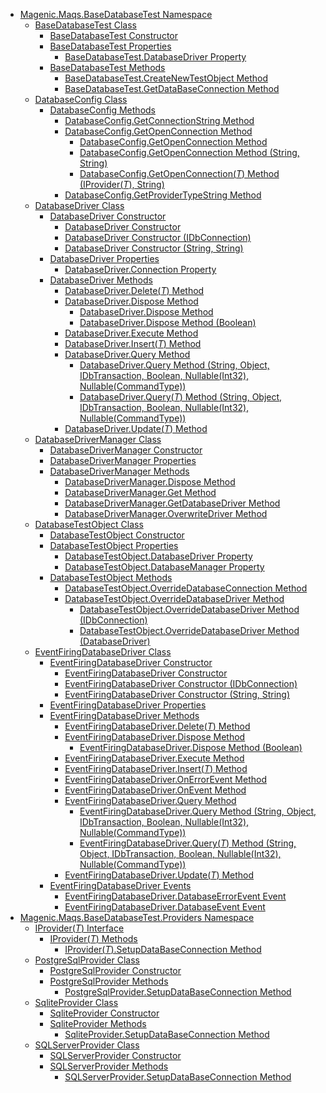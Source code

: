 - [Magenic.Maqs.BaseDatabaseTest Namespace](MAQS_5/DataBase_AUTOGENERATED/Magenic-Maqs-BaseDatabaseTest_Namespace)
  - [BaseDatabaseTest Class](MAQS_5/DataBase_AUTOGENERATED/BaseDatabaseTest_Class)
    - [BaseDatabaseTest Constructor](MAQS_5/DataBase_AUTOGENERATED/BaseDatabaseTest_Constructor)
    - [BaseDatabaseTest Properties](MAQS_5/DataBase_AUTOGENERATED/BaseDatabaseTest_Properties)
      - [BaseDatabaseTest.DatabaseDriver Property](MAQS_5/DataBase_AUTOGENERATED/BaseDatabaseTest-DatabaseDriver_Property)
    - [BaseDatabaseTest Methods](MAQS_5/DataBase_AUTOGENERATED/BaseDatabaseTest_Methods)
      - [BaseDatabaseTest.CreateNewTestObject Method](MAQS_5/DataBase_AUTOGENERATED/BaseDatabaseTest-CreateNewTestObject_Method)
      - [BaseDatabaseTest.GetDataBaseConnection Method](MAQS_5/DataBase_AUTOGENERATED/BaseDatabaseTest-GetDataBaseConnection_Method)
  - [DatabaseConfig Class](MAQS_5/DataBase_AUTOGENERATED/DatabaseConfig_Class)
    - [DatabaseConfig Methods](MAQS_5/DataBase_AUTOGENERATED/DatabaseConfig_Methods)
      - [DatabaseConfig.GetConnectionString Method](MAQS_5/DataBase_AUTOGENERATED/DatabaseConfig-GetConnectionString_Method)
      - [DatabaseConfig.GetOpenConnection Method](MAQS_5/DataBase_AUTOGENERATED/DatabaseConfig-GetOpenConnection_Method)
        - [DatabaseConfig.GetOpenConnection Method](MAQS_5/DataBase_AUTOGENERATED/DatabaseConfig-GetOpenConnection_Method())
        - [DatabaseConfig.GetOpenConnection Method (String, String)](MAQS_5/DataBase_AUTOGENERATED/DatabaseConfig-GetOpenConnection_Method_(String,_String))
        - [DatabaseConfig.GetOpenConnection(*T*) Method (IProvider(*T*), String)](MAQS_5/DataBase_AUTOGENERATED/DatabaseConfig-GetOpenConnection('T')_Method_(IProvider('T'),_String))
      - [DatabaseConfig.GetProviderTypeString Method](MAQS_5/DataBase_AUTOGENERATED/DatabaseConfig-GetProviderTypeString_Method)
  - [DatabaseDriver Class](MAQS_5/DataBase_AUTOGENERATED/DatabaseDriver_Class)
    - [DatabaseDriver Constructor](MAQS_5/DataBase_AUTOGENERATED/DatabaseDriver_Constructor())
      - [DatabaseDriver Constructor](MAQS_5/DataBase_AUTOGENERATED/DatabaseDriver_Constructor)
      - [DatabaseDriver Constructor (IDbConnection)](MAQS_5/DataBase_AUTOGENERATED/DatabaseDriver_Constructor_(IDbConnection))
      - [DatabaseDriver Constructor (String, String)](MAQS_5/DataBase_AUTOGENERATED/DatabaseDriver_Constructor_(String,_String))
    - [DatabaseDriver Properties](MAQS_5/DataBase_AUTOGENERATED/DatabaseDriver_Properties)
      - [DatabaseDriver.Connection Property](MAQS_5/DataBase_AUTOGENERATED/DatabaseDriver-Connection_Property)
    - [DatabaseDriver Methods](MAQS_5/DataBase_AUTOGENERATED/DatabaseDriver_Methods)
      - [DatabaseDriver.Delete(*T*) Method](MAQS_5/DataBase_AUTOGENERATED/DatabaseDriver-Delete('T')_Method)
      - [DatabaseDriver.Dispose Method](MAQS_5/DataBase_AUTOGENERATED/DatabaseDriver-Dispose_Method)
        - [DatabaseDriver.Dispose Method](MAQS_5/DataBase_AUTOGENERATED/DatabaseDriver-Dispose_Method())
        - [DatabaseDriver.Dispose Method (Boolean)](MAQS_5/DataBase_AUTOGENERATED/DatabaseDriver-Dispose_Method_(Boolean))
      - [DatabaseDriver.Execute Method](MAQS_5/DataBase_AUTOGENERATED/DatabaseDriver-Execute_Method)
      - [DatabaseDriver.Insert(*T*) Method](MAQS_5/DataBase_AUTOGENERATED/DatabaseDriver-Insert('T')_Method)
      - [DatabaseDriver.Query Method](MAQS_5/DataBase_AUTOGENERATED/DatabaseDriver-Query_Method)
        - [DatabaseDriver.Query Method (String, Object, IDbTransaction, Boolean, Nullable(Int32), Nullable(CommandType))](MAQS_5/DataBase_AUTOGENERATED/DatabaseDriver-Query_Method_(String,_Object,_IDbTransaction,_Boolean,_Nullable(Int32),_Nullable(CommandType)))
        - [DatabaseDriver.Query(*T*) Method (String, Object, IDbTransaction, Boolean, Nullable(Int32), Nullable(CommandType))](MAQS_5/DataBase_AUTOGENERATED/DatabaseDriver-Query('T')_Method_(String,_Object,_IDbTransaction,_Boolean,_Nullable(Int32),_Nullable(CommandType)))
      - [DatabaseDriver.Update(*T*) Method](MAQS_5/DataBase_AUTOGENERATED/DatabaseDriver-Update('T')_Method)
  - [DatabaseDriverManager Class](MAQS_5/DataBase_AUTOGENERATED/DatabaseDriverManager_Class)
    - [DatabaseDriverManager Constructor](MAQS_5/DataBase_AUTOGENERATED/DatabaseDriverManager_Constructor)
    - [DatabaseDriverManager Properties](MAQS_5/DataBase_AUTOGENERATED/DatabaseDriverManager_Properties)
    - [DatabaseDriverManager Methods](MAQS_5/DataBase_AUTOGENERATED/DatabaseDriverManager_Methods)
      - [DatabaseDriverManager.Dispose Method](MAQS_5/DataBase_AUTOGENERATED/DatabaseDriverManager-Dispose_Method)
      - [DatabaseDriverManager.Get Method](MAQS_5/DataBase_AUTOGENERATED/DatabaseDriverManager-Get_Method)
      - [DatabaseDriverManager.GetDatabaseDriver Method](MAQS_5/DataBase_AUTOGENERATED/DatabaseDriverManager-GetDatabaseDriver_Method)
      - [DatabaseDriverManager.OverwriteDriver Method](MAQS_5/DataBase_AUTOGENERATED/DatabaseDriverManager-OverwriteDriver_Method)
  - [DatabaseTestObject Class](MAQS_5/DataBase_AUTOGENERATED/DatabaseTestObject_Class)
    - [DatabaseTestObject Constructor](MAQS_5/DataBase_AUTOGENERATED/DatabaseTestObject_Constructor)
    - [DatabaseTestObject Properties](MAQS_5/DataBase_AUTOGENERATED/DatabaseTestObject_Properties)
      - [DatabaseTestObject.DatabaseDriver Property](MAQS_5/DataBase_AUTOGENERATED/DatabaseTestObject-DatabaseDriver_Property)
      - [DatabaseTestObject.DatabaseManager Property](MAQS_5/DataBase_AUTOGENERATED/DatabaseTestObject-DatabaseManager_Property)
    - [DatabaseTestObject Methods](MAQS_5/DataBase_AUTOGENERATED/DatabaseTestObject_Methods)
      - [DatabaseTestObject.OverrideDatabaseConnection Method](MAQS_5/DataBase_AUTOGENERATED/DatabaseTestObject-OverrideDatabaseConnection_Method)
      - [DatabaseTestObject.OverrideDatabaseDriver Method](MAQS_5/DataBase_AUTOGENERATED/DatabaseTestObject-OverrideDatabaseDriver_Method)
        - [DatabaseTestObject.OverrideDatabaseDriver Method (IDbConnection)](MAQS_5/DataBase_AUTOGENERATED/DatabaseTestObject-OverrideDatabaseDriver_Method_(IDbConnection))
        - [DatabaseTestObject.OverrideDatabaseDriver Method (DatabaseDriver)](MAQS_5/DataBase_AUTOGENERATED/DatabaseTestObject-OverrideDatabaseDriver_Method_(DatabaseDriver))
  - [EventFiringDatabaseDriver Class](MAQS_5/DataBase_AUTOGENERATED/EventFiringDatabaseDriver_Class)
    - [EventFiringDatabaseDriver Constructor](MAQS_5/DataBase_AUTOGENERATED/EventFiringDatabaseDriver_Constructor())
      - [EventFiringDatabaseDriver Constructor](MAQS_5/DataBase_AUTOGENERATED/EventFiringDatabaseDriver_Constructor)
      - [EventFiringDatabaseDriver Constructor (IDbConnection)](MAQS_5/DataBase_AUTOGENERATED/EventFiringDatabaseDriver_Constructor_(IDbConnection))
      - [EventFiringDatabaseDriver Constructor (String, String)](MAQS_5/DataBase_AUTOGENERATED/EventFiringDatabaseDriver_Constructor_(String,_String))
    - [EventFiringDatabaseDriver Properties](MAQS_5/DataBase_AUTOGENERATED/EventFiringDatabaseDriver_Properties)
    - [EventFiringDatabaseDriver Methods](MAQS_5/DataBase_AUTOGENERATED/EventFiringDatabaseDriver_Methods)
      - [EventFiringDatabaseDriver.Delete(*T*) Method](MAQS_5/DataBase_AUTOGENERATED/EventFiringDatabaseDriver-Delete('T')_Method)
      - [EventFiringDatabaseDriver.Dispose Method](MAQS_5/DataBase_AUTOGENERATED/EventFiringDatabaseDriver-Dispose_Method)
        - [EventFiringDatabaseDriver.Dispose Method (Boolean)](MAQS_5/DataBase_AUTOGENERATED/EventFiringDatabaseDriver-Dispose_Method_(Boolean))
      - [EventFiringDatabaseDriver.Execute Method](MAQS_5/DataBase_AUTOGENERATED/EventFiringDatabaseDriver-Execute_Method)
      - [EventFiringDatabaseDriver.Insert(*T*) Method](MAQS_5/DataBase_AUTOGENERATED/EventFiringDatabaseDriver-Insert('T')_Method)
      - [EventFiringDatabaseDriver.OnErrorEvent Method](MAQS_5/DataBase_AUTOGENERATED/EventFiringDatabaseDriver-OnErrorEvent_Method)
      - [EventFiringDatabaseDriver.OnEvent Method](MAQS_5/DataBase_AUTOGENERATED/EventFiringDatabaseDriver-OnEvent_Method)
      - [EventFiringDatabaseDriver.Query Method](MAQS_5/DataBase_AUTOGENERATED/EventFiringDatabaseDriver-Query_Method)
        - [EventFiringDatabaseDriver.Query Method (String, Object, IDbTransaction, Boolean, Nullable(Int32), Nullable(CommandType))](MAQS_5/DataBase_AUTOGENERATED/EventFiringDatabaseDriver-Query_Method_(String,_Object,_IDbTransaction,_Boolean,_Nullable(Int32),_Nullable(CommandType)))
        - [EventFiringDatabaseDriver.Query(*T*) Method (String, Object, IDbTransaction, Boolean, Nullable(Int32), Nullable(CommandType))](MAQS_5/DataBase_AUTOGENERATED/EventFiringDatabaseDriver-Query('T')_Method_(String,_Object,_IDbTransaction,_Boolean,_Nullable(Int32),_Nullable(CommandType)))
      - [EventFiringDatabaseDriver.Update(*T*) Method](MAQS_5/DataBase_AUTOGENERATED/EventFiringDatabaseDriver-Update('T')_Method)
    - [EventFiringDatabaseDriver Events](MAQS_5/DataBase_AUTOGENERATED/EventFiringDatabaseDriver_Events)
      - [EventFiringDatabaseDriver.DatabaseErrorEvent Event](MAQS_5/DataBase_AUTOGENERATED/EventFiringDatabaseDriver-DatabaseErrorEvent_Event)
      - [EventFiringDatabaseDriver.DatabaseEvent Event](MAQS_5/DataBase_AUTOGENERATED/EventFiringDatabaseDriver-DatabaseEvent_Event)
- [Magenic.Maqs.BaseDatabaseTest.Providers Namespace](MAQS_5/DataBase_AUTOGENERATED/Magenic-Maqs-BaseDatabaseTest-Providers_Namespace)
  - [IProvider(*T*) Interface](MAQS_5/DataBase_AUTOGENERATED/IProvider('T')_Interface)
    - [IProvider(*T*) Methods](MAQS_5/DataBase_AUTOGENERATED/IProvider('T')_Methods)
      - [IProvider(*T*).SetupDataBaseConnection Method](MAQS_5/DataBase_AUTOGENERATED/IProvider('T')-SetupDataBaseConnection_Method)
  - [PostgreSqlProvider Class](MAQS_5/DataBase_AUTOGENERATED/PostgreSqlProvider_Class)
    - [PostgreSqlProvider Constructor](MAQS_5/DataBase_AUTOGENERATED/PostgreSqlProvider_Constructor)
    - [PostgreSqlProvider Methods](MAQS_5/DataBase_AUTOGENERATED/PostgreSqlProvider_Methods)
      - [PostgreSqlProvider.SetupDataBaseConnection Method](MAQS_5/DataBase_AUTOGENERATED/PostgreSqlProvider-SetupDataBaseConnection_Method)
  - [SqliteProvider Class](MAQS_5/DataBase_AUTOGENERATED/SqliteProvider_Class)
    - [SqliteProvider Constructor](MAQS_5/DataBase_AUTOGENERATED/SqliteProvider_Constructor)
    - [SqliteProvider Methods](MAQS_5/DataBase_AUTOGENERATED/SqliteProvider_Methods)
      - [SqliteProvider.SetupDataBaseConnection Method](MAQS_5/DataBase_AUTOGENERATED/SqliteProvider-SetupDataBaseConnection_Method)
  - [SQLServerProvider Class](MAQS_5/DataBase_AUTOGENERATED/SQLServerProvider_Class)
    - [SQLServerProvider Constructor](MAQS_5/DataBase_AUTOGENERATED/SQLServerProvider_Constructor)
    - [SQLServerProvider Methods](MAQS_5/DataBase_AUTOGENERATED/SQLServerProvider_Methods)
      - [SQLServerProvider.SetupDataBaseConnection Method](MAQS_5/DataBase_AUTOGENERATED/SQLServerProvider-SetupDataBaseConnection_Method)
